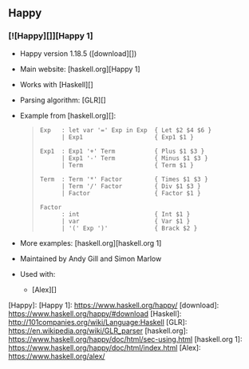 ## Happy ##

### [![Happy][]][Happy 1] ###

 *  Happy version 1.18.5 ([download][])
 *  Main website: [haskell.org][Happy 1]
 *  Works with [Haskell][]
 *  Parsing algorithm: [GLR][]
 *  Example from [haskell.org][]:
    
    > ``````````
    > Exp   : let var '=' Exp in Exp  { Let $2 $4 $6 }
    >       | Exp1                    { Exp1 $1 }
    > 
    > Exp1  : Exp1 '+' Term           { Plus $1 $3 }
    >       | Exp1 '-' Term           { Minus $1 $3 }
    >       | Term                    { Term $1 }
    > 
    > Term  : Term '*' Factor         { Times $1 $3 }
    >       | Term '/' Factor         { Div $1 $3 }
    >       | Factor                  { Factor $1 }
    > 
    > Factor
    >       : int                     { Int $1 }
    >       | var                     { Var $1 }
    >       | '(' Exp ')'             { Brack $2 }
    > ``````````
 *  More examples: [haskell.org][haskell.org 1]
 *  Maintained by Andy Gill and Simon Marlow
 *  Used with:
    
     *  [Alex][]


[Happy]: 
[Happy 1]: https://www.haskell.org/happy/
[download]: https://www.haskell.org/happy/#download
[Haskell]: http://101companies.org/wiki/Language:Haskell
[GLR]: https://en.wikipedia.org/wiki/GLR_parser
[haskell.org]: https://www.haskell.org/happy/doc/html/sec-using.html
[haskell.org 1]: https://www.haskell.org/happy/doc/html/index.html
[Alex]: https://www.haskell.org/alex/